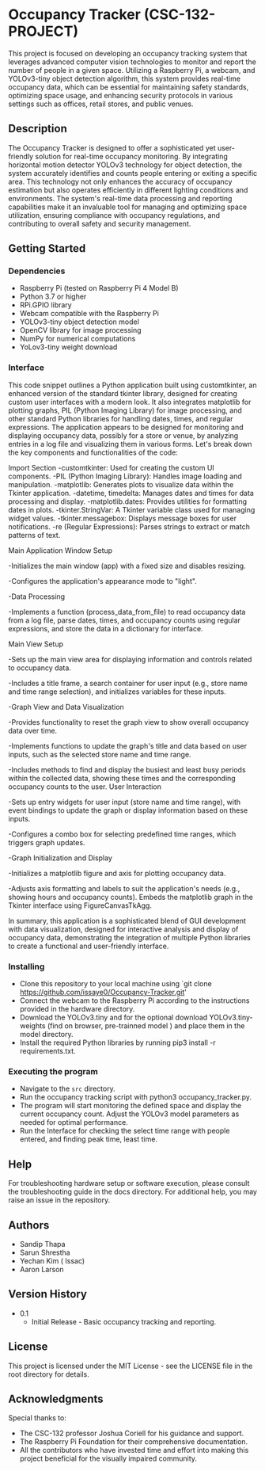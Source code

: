 # Occupancy Tracker (CSC-132-PROJECT)
This project is focused on developing an occupancy tracking system that leverages advanced computer vision technologies to monitor and report the number of people in a given space. Utilizing a Raspberry Pi, a webcam, and YOLOv3-tiny object detection algorithm, this system provides real-time occupancy data, which can be essential for maintaining safety standards, optimizing space usage, and enhancing security protocols in various settings such as offices, retail stores, and public venues.

## Description
The Occupancy Tracker is designed to offer a sophisticated yet user-friendly solution for real-time occupancy monitoring. By integrating horizontal motion detector YOLOv3 technology for object detection, the system accurately identifies and counts people entering or exiting a specific area. This technology not only enhances the accuracy of occupancy estimation but also operates efficiently in different lighting conditions and environments. The system's real-time data processing and reporting capabilities make it an invaluable tool for managing and optimizing space utilization, ensuring compliance with occupancy regulations, and contributing to overall safety and security management.

## Getting Started
### Dependencies
- Raspberry Pi (tested on Raspberry Pi 4 Model B)
- Python 3.7 or higher
- RPi.GPIO library
- Webcam compatible with the Raspberry Pi
- YOLOv3-tiny object detection model
- OpenCV library for image processing
- NumPy for numerical computations
- YoLov3-tiny weight download

### Interface
This code snippet outlines a Python application built using customtkinter, an enhanced version of the standard tkinter library, designed for creating custom user interfaces with a modern look. It also integrates matplotlib for plotting graphs, PIL (Python Imaging Library) for image processing, and other standard Python libraries for handling dates, times, and regular expressions. The application appears to be designed for monitoring and displaying occupancy data, possibly for a store or venue, by analyzing entries in a log file and visualizing them in various forms. Let's break down the key components and functionalities of the code:

Import Section
-customtkinter: Used for creating the custom UI components.
-PIL (Python Imaging Library): Handles image loading and manipulation.
-matplotlib: Generates plots to visualize data within the Tkinter application.
-datetime, timedelta: Manages dates and times for data processing and display.
-matplotlib.dates: Provides utilities for formatting dates in plots.
-tkinter.StringVar: A Tkinter variable class used for managing widget values.
-tkinter.messagebox: Displays message boxes for user notifications.
-re (Regular Expressions): Parses strings to extract or match patterns of text.

Main Application Window Setup

-Initializes the main window (app) with a fixed size and disables resizing.

-Configures the application's appearance mode to "light".


-Data Processing

-Implements a function (process_data_from_file) to read occupancy data from a log file, parse dates, times, and occupancy counts using regular expressions, and store the data in a dictionary for interface.

Main View Setup

-Sets up the main view area for displaying information and controls related to occupancy data.

-Includes a title frame, a search container for user input (e.g., store name and time range selection), and initializes variables for these inputs.

-Graph View and Data Visualization

-Provides functionality to reset the graph view to show overall occupancy data over time.

-Implements functions to update the graph's title and data based on user inputs, such as the selected store name and time range.

-Includes methods to find and display the busiest and least busy periods within the collected data, showing these times and the corresponding occupancy counts to the user.
User Interaction

-Sets up entry widgets for user input (store name and time range), with event bindings to update the graph or display information based on these inputs.

-Configures a combo box for selecting predefined time ranges, which triggers graph updates.

-Graph Initialization and Display

-Initializes a matplotlib figure and axis for plotting occupancy data.

-Adjusts axis formatting and labels to suit the application's needs (e.g., showing hours and occupancy counts).
 Embeds the matplotlib graph in the Tkinter interface using FigureCanvasTkAgg.

In summary, this application is a sophisticated blend of GUI development with data visualization, designed for interactive analysis and display of occupancy data, demonstrating the integration of multiple Python libraries to create a functional and user-friendly interface.
  
### Installing
- Clone this repository to your local machine using `git clone https://github.com/issaye0/Occupancy-Tracker.git'
- Connect the webcam to the Raspberry Pi according to the instructions provided in the hardware directory.
- Download the YOLOv3.tiny and for the optional download YOLOv3.tiny-weights (find on browser, pre-trainned model ) and place them in the model directory.
- Install the required Python libraries by running pip3 install -r requirements.txt.

### Executing the program
- Navigate to the `src` directory.
- Run the occupancy tracking script with python3 occupancy_tracker.py.
- The program will start monitoring the defined space and display the current occupancy count. Adjust the YOLOv3 model parameters as needed for optimal performance.
- Run the Interface for checking the select time range with people entered, and finding peak time, least time.

## Help
For troubleshooting hardware setup or software execution, please consult the troubleshooting guide in the docs directory.
For additional help, you may raise an issue in the repository.

## Authors
- Sandip Thapa
- Sarun Shrestha
- Yechan Kim ( Issac)
- Aaron Larson

## Version History
* 0.1
    * Initial Release - Basic occupancy tracking and reporting.

## License
This project is licensed under the MIT License - see the LICENSE file in the root directory for details.

## Acknowledgments
Special thanks to:
* The CSC-132 professor Joshua Coriell for his guidance and support.
* The Raspberry Pi Foundation for their comprehensive documentation.
* All the contributors who have invested time and effort into making this project beneficial for the visually impaired community.
